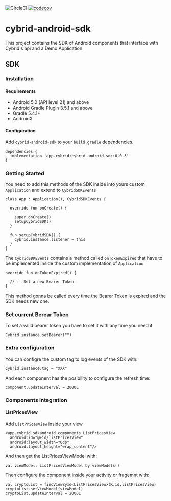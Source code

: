 ![CircleCI](https://circleci.com/gh/Cybrid-app/cybrid-sdk-web.svg?style=svg)
[![codecov](https://codecov.io/gh/Cybrid-app/cybrid-sdk-android/branch/main/graph/badge.svg?token=LTJJFQJWEA)](https://codecov.io/gh/Cybrid-app/cybrid-sdk-android)

# cybrid-android-sdk

This project contains the SDK of Android components that interface with Cybrid's api and a Demo Application.

## SDK

### Installation

#### Requirements

- Android 5.0 (API level 21) and above
- Android Gradle Plugin 3.5.1 and above
- Gradle 5.4.1+
- AndroidX


#### Configuration

Add `cybrid-android-sdk` to your `build.gradle` dependencies.

``` 
dependencies {
  implementation 'app.cybrid:cybrid-android-sdk:0.0.3'
}
```

### Getting Started

You need to add this methods of the SDK inside into yours custom `Application` and extend to `CybridSDKEvents`

```
class App : Application(), CybridSDKEvents {

  override fun onCreate() {

    super.onCreate()
    setupCybridSDK()
  }

  fun setupCybridSDK() {
    Cybrid.instance.listener = this
  }
}
```

The `CybridSDKEvents` contains a method called `onTokenExpired` that have to be implemented inside the custom implementation of `Application`

```
override fun onTokenExpired() {

  // -- Set a new Bearer Token
}
```

This method gonna be called every time the Bearer Token is expired and the SDK needs new one.

### Set current Berear Token

To set a valid bearer token you have to set it with any time you need it

```
Cybrid.instance.setBearer("")
```

### Extra configuration

You can configre the custom tag to log events of the SDK with:

```
Cybrid.instance.tag = "XXX"
```


And each component has the posibility to configure the refresh time:

```
component.updateInterval = 2000L
```

### Components Integration

#### ListPricesView

Add `ListPricesView` inside your view

```
<app.cybrid.sdkandroid.components.ListPricesView
  android:id="@+id/listPricesView"
  android:layout_width="0dp"
  android:layout_height="wrap_content"/>
```

And then get the ListPricesViewModel with:

```
val viewModel: ListPricesViewModel by viewModels()
```

Then configure the component inside your activity or fragemnt with:

```
val cryptoList = findViewById<ListPricesView>(R.id.listPricesView)
cryptoList.setViewModel(viewModel)
cryptoList.updateInterval = 2000L
```
